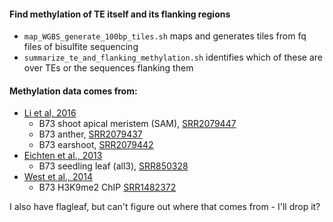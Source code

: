#### Find methylation of TE itself and its flanking regions

- `map_WGBS_generate_100bp_tiles.sh` maps and generates tiles from fq files of bisulfite sequencing
- `summarize_te_and_flanking_methylation.sh` identifies which of these are over TEs or the sequences flanking them


#### Methylation data comes from:
  - [Li et al, 2016](http://www.pnas.org/content/112/47/14728)
    - B73 shoot apical meristem (SAM), [SRR2079447](https://www.ncbi.nlm.nih.gov/sra/SRX1073669[accn])
    - B73 anther, [SRR2079437](https://www.ncbi.nlm.nih.gov/sra/SRX1073655[accn])
    - B73 earshoot, [SRR2079442](https://www.ncbi.nlm.nih.gov/sra/SRX1073668[accn])
  - [Eichten et al., 2013](http://www.plantcell.org/content/25/8/2783.long)
     - B73 seedling leaf (all3), [SRR850328](https://www.ncbi.nlm.nih.gov/sra/SRX277460[accn])
  - [West et al., 2014](https://journals.plos.org/plosone/article?id=10.1371/journal.pone.0105267)
      - B73 H3K9me2 ChIP [SRR1482372](https://www.ncbi.nlm.nih.gov/sra/?term=SRR1482372)
     
I also have flagleaf, but can't figure out where that comes from - I'll drop it?



